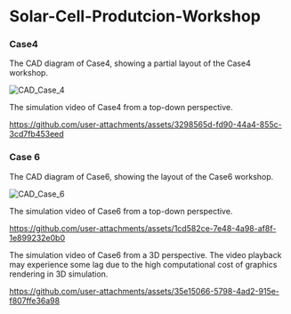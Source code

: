 # Solar-Cell-Produtcion-Workshop

### Case4

The CAD diagram of Case4, showing a partial layout of the Case4 workshop.

![CAD_Case_4](https://github.com/user-attachments/assets/0d058fdb-dd55-4578-b33a-d94b772d7f90)

The simulation video of Case4 from a top-down perspective.

https://github.com/user-attachments/assets/3298565d-fd90-44a4-855c-3cd7fb453eed

### Case 6

The CAD diagram of Case6, showing the layout of the Case6 workshop.

![CAD_Case_6](https://github.com/user-attachments/assets/1ca8e0c1-82cb-4264-bbcd-03a1b48a5380)

The simulation video of Case6 from a top-down perspective.

https://github.com/user-attachments/assets/1cd582ce-7e48-4a98-af8f-1e899232e0b0

The simulation video of Case6 from a 3D perspective. The video playback may experience some lag due to the high computational cost of graphics rendering in 3D simulation.

https://github.com/user-attachments/assets/35e15066-5798-4ad2-915e-f807ffe36a98

